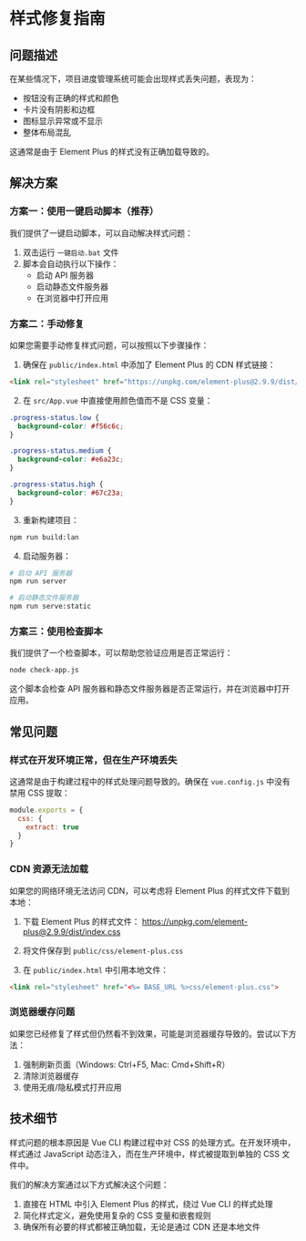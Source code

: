 # 样式修复指南

## 问题描述

在某些情况下，项目进度管理系统可能会出现样式丢失问题，表现为：
- 按钮没有正确的样式和颜色
- 卡片没有阴影和边框
- 图标显示异常或不显示
- 整体布局混乱

这通常是由于 Element Plus 的样式没有正确加载导致的。

## 解决方案

### 方案一：使用一键启动脚本（推荐）

我们提供了一键启动脚本，可以自动解决样式问题：

1. 双击运行 `一键启动.bat` 文件
2. 脚本会自动执行以下操作：
   - 启动 API 服务器
   - 启动静态文件服务器
   - 在浏览器中打开应用

### 方案二：手动修复

如果您需要手动修复样式问题，可以按照以下步骤操作：

1. 确保在 `public/index.html` 中添加了 Element Plus 的 CDN 样式链接：

```html
<link rel="stylesheet" href="https://unpkg.com/element-plus@2.9.9/dist/index.css">
```

2. 在 `src/App.vue` 中直接使用颜色值而不是 CSS 变量：

```css
.progress-status.low {
  background-color: #f56c6c;
}

.progress-status.medium {
  background-color: #e6a23c;
}

.progress-status.high {
  background-color: #67c23a;
}
```

3. 重新构建项目：

```bash
npm run build:lan
```

4. 启动服务器：

```bash
# 启动 API 服务器
npm run server

# 启动静态文件服务器
npm run serve:static
```

### 方案三：使用检查脚本

我们提供了一个检查脚本，可以帮助您验证应用是否正常运行：

```bash
node check-app.js
```

这个脚本会检查 API 服务器和静态文件服务器是否正常运行，并在浏览器中打开应用。

## 常见问题

### 样式在开发环境正常，但在生产环境丢失

这通常是由于构建过程中的样式处理问题导致的。确保在 `vue.config.js` 中没有禁用 CSS 提取：

```javascript
module.exports = {
  css: {
    extract: true
  }
}
```

### CDN 资源无法加载

如果您的网络环境无法访问 CDN，可以考虑将 Element Plus 的样式文件下载到本地：

1. 下载 Element Plus 的样式文件：
   https://unpkg.com/element-plus@2.9.9/dist/index.css

2. 将文件保存到 `public/css/element-plus.css`

3. 在 `public/index.html` 中引用本地文件：

```html
<link rel="stylesheet" href="<%= BASE_URL %>css/element-plus.css">
```

### 浏览器缓存问题

如果您已经修复了样式但仍然看不到效果，可能是浏览器缓存导致的。尝试以下方法：

1. 强制刷新页面（Windows: Ctrl+F5, Mac: Cmd+Shift+R）
2. 清除浏览器缓存
3. 使用无痕/隐私模式打开应用

## 技术细节

样式问题的根本原因是 Vue CLI 构建过程中对 CSS 的处理方式。在开发环境中，样式通过 JavaScript 动态注入，而在生产环境中，样式被提取到单独的 CSS 文件中。

我们的解决方案通过以下方式解决这个问题：

1. 直接在 HTML 中引入 Element Plus 的样式，绕过 Vue CLI 的样式处理
2. 简化样式定义，避免使用复杂的 CSS 变量和嵌套规则
3. 确保所有必要的样式都被正确加载，无论是通过 CDN 还是本地文件
